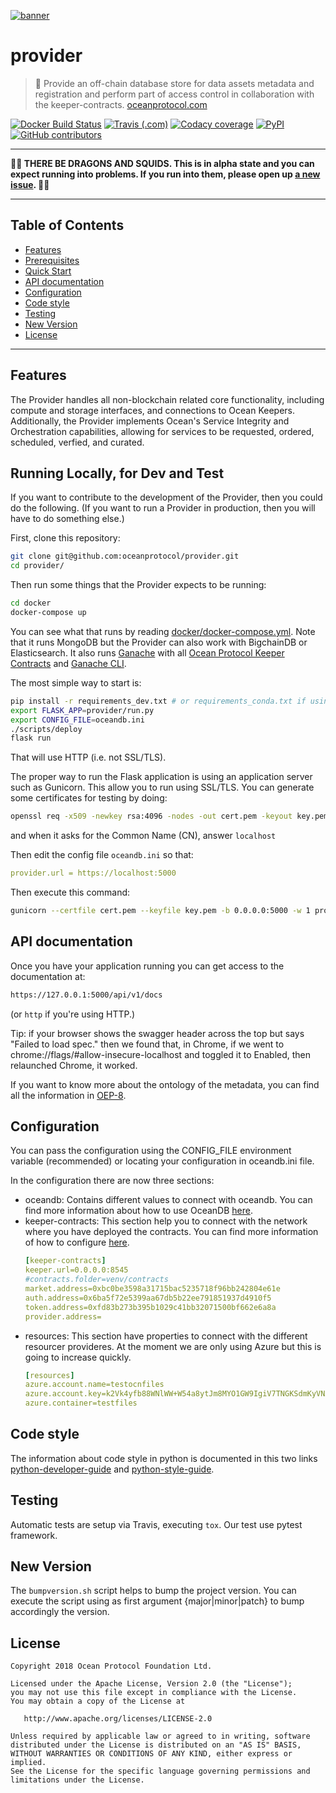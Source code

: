 [![banner](https://raw.githubusercontent.com/oceanprotocol/art/master/github/repo-banner%402x.png)](https://oceanprotocol.com)

# provider

> 🐋 Provide an off-chain database store for data assets metadata and registration and perform part of access control in collaboration with the keeper-contracts.
> [oceanprotocol.com](https://oceanprotocol.com)

[![Docker Build Status](https://img.shields.io/docker/build/oceanprotocol/provider.svg)](https://hub.docker.com/r/oceanprotocol/provider/) [![Travis (.com)](https://img.shields.io/travis/com/oceanprotocol/provider.svg)](https://travis-ci.com/oceanprotocol/provider) [![Codacy coverage](https://img.shields.io/codacy/coverage/0fa4c47049434406ad80932712f7ee6f.svg)](https://app.codacy.com/project/ocean-protocol/provider/dashboard) [![PyPI](https://img.shields.io/pypi/v/ocean-provider.svg)](https://pypi.org/project/ocean-provider/) [![GitHub contributors](https://img.shields.io/github/contributors/oceanprotocol/provider.svg)](https://github.com/oceanprotocol/provider/graphs/contributors)

---

**🐲🦑 THERE BE DRAGONS AND SQUIDS. This is in alpha state and you can expect running into problems. If you run into them, please open up [a new issue](https://github.com/oceanprotocol/provider/issues). 🦑🐲**

---

## Table of Contents

  - [Features](#features)
  - [Prerequisites](#prerequisites)
  - [Quick Start](#quick-start)
  - [API documentation](#api-documentation)
  - [Configuration](#configuration)
  - [Code style](#code-style)
  - [Testing](#testing)
  - [New Version](#new-version)
  - [License](#license)

---


## Features

The Provider handles all non-blockchain related core functionality, including compute and storage interfaces, and connections to Ocean Keepers. Additionally, the Provider implements Ocean's Service Integrity and Orchestration capabilities, allowing for services to be requested, ordered, scheduled, verfied, and curated. 

## Running Locally, for Dev and Test

If you want to contribute to the development of the Provider, then you could do the following. (If you want to run a Provider in production, then you will have to do something else.)

First, clone this repository:

```bash
git clone git@github.com:oceanprotocol/provider.git
cd provider/
```

Then run some things that the Provider expects to be running:

```bash
cd docker
docker-compose up
```

You can see what that runs by reading [docker/docker-compose.yml](docker/docker-compose.yml).
Note that it runs MongoDB but the Provider can also work with BigchainDB or Elasticsearch.
It also runs [Ganache](https://github.com/trufflesuite/ganache) with all [Ocean Protocol Keeper Contracts](https://github.com/oceanprotocol/keeper-contracts) and [Ganache CLI](https://github.com/trufflesuite/ganache-cli).

The most simple way to start is:

```bash
pip install -r requirements_dev.txt # or requirements_conda.txt if using Conda
export FLASK_APP=provider/run.py
export CONFIG_FILE=oceandb.ini
./scripts/deploy
flask run
```

That will use HTTP (i.e. not SSL/TLS).

The proper way to run the Flask application is using an application server such as Gunicorn. This allow you to run using SSL/TLS.
You can generate some certificates for testing by doing:

```bash
openssl req -x509 -newkey rsa:4096 -nodes -out cert.pem -keyout key.pem -days 365
```

and when it asks for the Common Name (CN), answer `localhost`

Then edit the config file `oceandb.ini` so that:

```yaml
provider.url = https://localhost:5000
```

Then execute this command:

```bash
gunicorn --certfile cert.pem --keyfile key.pem -b 0.0.0.0:5000 -w 1 provider.run:app
```

## API documentation

Once you have your application running you can get access to the documentation at:

```bash
https://127.0.0.1:5000/api/v1/docs
```

(or `http` if you're using HTTP.)

Tip: if your browser shows the swagger header across the top but says "Failed to load spec." then we found that, in Chrome, if we went to chrome://flags/#allow-insecure-localhost and toggled it to Enabled, then relaunched Chrome, it worked.

If you want to know more about the ontology of the metadata, you can find all the information in
[OEP-8](https://github.com/oceanprotocol/OEPs/tree/master/8).

## Configuration

You can pass the configuration using the CONFIG_FILE environment variable (recommended) or locating your configuration in oceandb.ini file.

In the configuration there are now three sections:

- oceandb: Contains different values to connect with oceandb. You can find more information about how to use OceanDB [here](https://github.com/oceanprotocol/oceandb-driver-interface).
- keeper-contracts: This section help you to connect with the network where you have deployed the contracts. You can find more information of how to configure [here](https://github.com/oceanprotocol/squid-py#quick-start).
    ```yaml
    [keeper-contracts]
    keeper.url=0.0.0.0:8545
    #contracts.folder=venv/contracts
    market.address=0xbc0be3598a31715bac5235718f96bb242804e61e
    auth.address=0x6ba5f72e5399aa67db5b22ee791851937d4910f5
    token.address=0xfd83b273b395b1029c41bb32071500bf662e6a8a
    provider.address=
    ```
- resources: This section have properties to connect with the different resourcer provideres. At the moment we are only using Azure but this is going to increase quickly.
    ```yaml
    [resources]
    azure.account.name=testocnfiles
    azure.account.key=k2Vk4yfb88WNlWW+W54a8ytJm8MYO1GW9IgiV7TNGKSdmKyVNXzyhiRZ3U1OHRotj/vTYdhJj+ho30HPyJpuYQ==
    azure.container=testfiles
    ```
    

## Code style

The information about code style in python is documented in this two links [python-developer-guide](https://github.com/oceanprotocol/dev-ocean/blob/master/doc/development/python-developer-guide.md)
and [python-style-guide](https://github.com/oceanprotocol/dev-ocean/blob/master/doc/development/python-style-guide.md).
    
## Testing

Automatic tests are setup via Travis, executing `tox`.
Our test use pytest framework.

## New Version

The `bumpversion.sh` script helps to bump the project version. You can execute the script using as first argument {major|minor|patch} to bump accordingly the version.

## License

```
Copyright 2018 Ocean Protocol Foundation Ltd.

Licensed under the Apache License, Version 2.0 (the "License");
you may not use this file except in compliance with the License.
You may obtain a copy of the License at

   http://www.apache.org/licenses/LICENSE-2.0

Unless required by applicable law or agreed to in writing, software
distributed under the License is distributed on an "AS IS" BASIS,
WITHOUT WARRANTIES OR CONDITIONS OF ANY KIND, either express or implied.
See the License for the specific language governing permissions and
limitations under the License.
